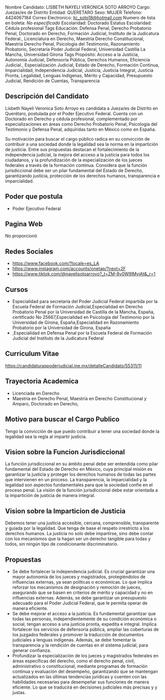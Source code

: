 Nombre Candidato: LISBETH NAYELI VERONICA SOTO ARROYO
Cargo: Juezas/es de Distrito
Entidad: QUERETARO
Sexo: MUJER
Telefono: 4424067184
Correo Electronico: lic_soto18@hotmail.com
Numero de lista en boleta: *No especificado*
Escolaridad: Doctorado
Estatus Escolaridad: Cédula profesional
Tags Educación: Defensa Penal, Derecho Probatorio Penal, Doctorado en Derecho, Formación Judicial, Instituto de la Judicatura Federal., Licenciatura en Derecho, Maestría Derecho Constitucional, Maestría Derecho Penal, Psicología del Testimonio, Razonamiento Probatorio, Secretaría Poder Judicial Federal, Universidad Castilla La Mancha, Universidad Girona
Tags Propósito: Acceso a la Justicia, Autonomía Judicial, Defensoría Pública, Derechos Humanos, Eficiencia Judicial., Especialización Judicial, Estado de Derecho, Formación Continua, Imparcialidad, Independencia Judicial, Justicia, Justicia Integral, Justicia Pronta, Legalidad, Lenguas Indígenas, Mérito y Capacidad, Presupuesto Judicial, Rendición de Cuentas, Transparencia


## Descripción del Candidato 

Lisbeth Nayeli Veronica Soto Arroyo es candidata a Jueza/es de Distrito en Querétaro, postulada por el Poder Ejecutivo Federal. Cuenta con un Doctorado en Derecho y cédula profesional, complementado por especializaciones en áreas como Derecho Probatorio Penal, Psicología del Testimonio y Defensa Penal, adquiridas tanto en México como en España.

Su motivación para buscar el cargo público radica en su convicción de contribuir a una sociedad donde la legalidad sea la norma en la impartición de justicia.  Entre sus propuestas destacan el fortalecimiento de la independencia judicial, la mejora del acceso a la justicia para todos los ciudadanos, y la profundización de la especialización de los jueces federales a través de la formación continua.  Considera que la función jurisdiccional debe ser un pilar fundamental del Estado de Derecho, garantizando justicia, protección de los derechos humanos, transparencia e imparcialidad.


## Poder que postula

- Poder Ejecutivo Federal


## Pagina Web

No proporcionó


## Redes Sociales

- https://www.facebook.com/?locale=es_LA
- https://www.instagram.com/accounts/onetap/?next=2F
- https://www.tiktok.com/@nayelisotoarroyo?_t=ZM-8v0W9lMyjAt&_r=1


## Cursos

- Especialidad para secretaría del Poder Judicial Federal impartida por la Escuela Federal de Formación Judicial,Especialidad en Derecho Probatorio Penal por la Universidad de Castilla de la Mancha, España, certificado No 25667,Especialidad en Psicología del Testimonio por la Universidad de Girona, España,Especialidad en Razonamiento Probatorio por la Universidad de Girona, España
- ,Especialidad en Defensa Penal por la Escuela Federal de Formación Judicial del Instituto de la Judicatura Federal


## Curriculum Vitae

https://candidaturaspoderjudicial.ine.mx/detalleCandidato/55311/11


## Trayectoria Academica

- Licenciada en Derecho
- Maestría en Derecho Penal, Maestría en Derecho Constitucional y Amparo, Doctorado en Derecho,


## Motivo para buscar el Cargo Publico

Tengo la convicción de que puedo contribuir a tener una sociedad donde la legalidad sea la regla al impartir justicia.


## Vision sobre la Funcion Jurisdiccional

La función jurisdiccional en su ámbito penal debe ser entendida como pilar fundamental del Estado de Derecho en México, cuya principal misión es garantizar la justicia y proteger los derechos humanos de todas las partes que intervienen en un proceso. La transparencia, la imparcialidad y la legalidad son aspectos fundamentales para que la sociedad confíe en el proceso penal. La visión de la función jurisdiccional debe estar orientada a la impartición de justicia de manera integral.


## Vision sobre la Imparticion de Justicia

Debemos tener una justicia accesible, cercana, comprensible, transparente y guiada por la legalidad. Que tenga de base el respeto irrestricto a los derechos humanos. La justicia no solo debe impartirse, sino debe contar con los mecanismos que la hagan ser un derecho tangible para todas y todos, sin ningún tipo de condicionante discriminatorio.


## Propuestas

- Se debe fortalecer la independencia judicial. Es crucial garantizar una mayor autonomía de los jueces y magistrados, protegiéndolos de influencias externas, ya sean políticas o económicas. Lo que implica reforzar los mecanismos de designación y remoción de jueces, asegurando que se basen en criterios de mérito y capacidad y no en influencias externas. Además, se debe garantizar un presupuesto adecuado para el Poder Judicial Federal, que le permita operar de manera eficiente.
- Se debe mejorar el acceso a la justicia. Es fundamental garantizar que todas las personas, independientemente de su condición económica o social, tengan acceso a una justicia pronta, expedita e integral. Implica fortalecer los servicios de defensoría pública, ampliar las coberturas de los juzgados federales y promover la traducción de documentos judiciales a lenguas indígenas. Además, se debe fomentar la transparencia y la rendición de cuentas en el sistema judicial, para generar confianza.
- Profundizar la especialización de los jueces y magistrados federales en áreas específicas del derecho, como el derecho penal, civil, administrativo o constitucional, mediante programas de formación continua y evaluación del desempeño, garantizando que se mantengan actualizados en las últimas tendencias jurídicas y cuenten con las habilidades necesarias para desempeñar sus funciones de manera eficiente. Lo que se traducirá en decisiones judiciales más precisas y y justas.

